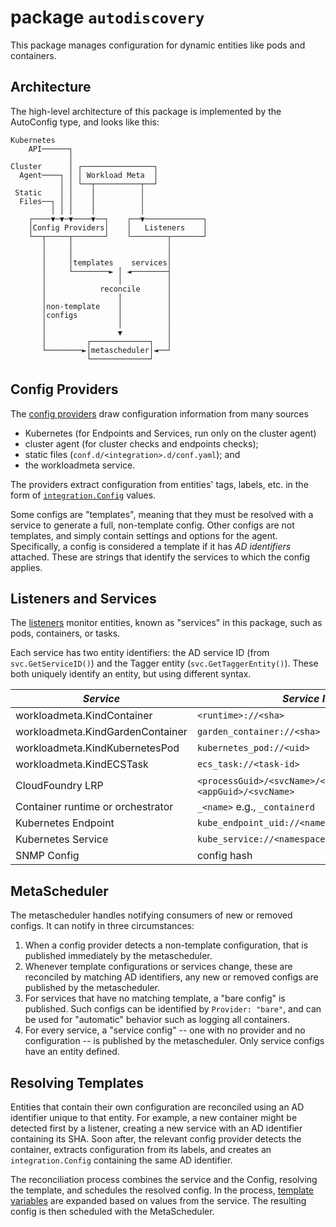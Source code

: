 # package `autodiscovery`

This package manages configuration for dynamic entities like pods and containers.

## Architecture

The high-level architecture of this package is implemented by the AutoConfig type, and looks like this:

```
Kubernetes
    API──────┐
             │
Cluster      │ ┌────────────────┐
  Agent────┐ │ │ Workload Meta  │
           │ │ └──┬──────────┬──┘
 Static    │ │    │          │
  Files──┐ │ │    │          │
         │ │ │    │          │
    ┌────▼─▼─▼────▼──┐    ┌──▼─────────────┐
    │Config Providers│    │   Listeners    │
    └──┬─────┬───────┘    └────────┬───────┘
       │     │                     │
       │     │                     │
       │     │templates    services│
       │     └────────► │ ◄────────┤
       │                │          │
       │            reconcile      │
       │                │          │
       │non-template    │          │
       │configs         │          │
       │                │          │
       │                ▼          │
       │         ┌─────────────┐   │
       └────────►│metascheduler│◄──┘
                 └─────────────┘
```

## Config Providers

The [config providers](https://pkg.go.dev/github.com/DataDog/datadog-agent/pkg/autodiscovery/providers) draw configuration information from many sources

* Kubernetes (for Endpoints and Services, run only on the cluster agent)
* cluster agent (for cluster checks and endpoints checks);
* static files (`conf.d/<integration>.d/conf.yaml`); and
* the workloadmeta service.

The providers extract configuration from entities' tags, labels, etc. in the form of [`integration.Config`](https://pkg.go.dev/github.com/DataDog/datadog-agent/pkg/autodiscovery/integration#Config) values.

Some configs are "templates", meaning that they must be resolved with a service to generate a full, non-template config.
Other configs are not templates, and simply contain settings and options for the agent.
Specifically, a config is considered a template if it has _AD identifiers_ attached.
These are strings that identify the services to which the config applies.

## Listeners and Services

The [listeners](https://pkg.go.dev/github.com/DataDog/datadog-agent/pkg/autodiscovery/listeners) monitor entities, known as "services" in this package, such as pods, containers, or tasks.

Each service has two entity identifiers: the AD service ID (from `svc.GetServiceID()`) and the Tagger entity (`svc.GetTaggerEntity()`).
These both uniquely identify an entity, but using different syntax.

<!-- NOTE: a similar table appears in pkg/tagger/README.md; please keep both in sync -->
| *Service*                         | *Service ID*                                                      | *Tagger Entity*                                                    |
|-----------------------------------|-------------------------------------------------------------------|--------------------------------------------------------------------|
| workloadmeta.KindContainer        | `<runtime>://<sha>`                                               | `container_id://<sha>`                                             |
| workloadmeta.KindGardenContainer  | `garden_container://<sha>`                                        | `container_id://<sha>`                                             |
| workloadmeta.KindKubernetesPod    | `kubernetes_pod://<uid>`                                          | `kubernetes_pod_uid://<uid>`                                       |
| workloadmeta.KindECSTask          | `ecs_task://<task-id>`                                            | `ecs_task://<task-id>`                                             |
| CloudFoundry LRP                  | `<processGuid>/<svcName>/<instanceGuid>` or `<appGuid>/<svcName>` | `<processGuid>/<svcName>/<instanceGuid>`  or `<appGuid>/<svcName>` |
| Container runtime or orchestrator | `_<name>` e.g., `_containerd`                                     | (none)                                                             |
| Kubernetes Endpoint               | `kube_endpoint_uid://<namespace>/<name>/<ip>`                     | `kube_endpoint_uid://<namespace>/<name>/<ip>`                      |
| Kubernetes Service                | `kube_service://<namespace>/<name>`                               | `kube_service://<namespace>/<name>`                                |
| SNMP Config                       | config hash                                                       | config hash                                                        |

## MetaScheduler

The metascheduler handles notifying consumers of new or removed configs.
It can notify in three circumstances:

1. When a config provider detects a non-template configuration, that is published immediately by the metascheduler.
2. Whenever template configurations or services change, these are reconciled by matching AD identifiers, any new or removed configs are published by the metascheduler.
3. For services that have no matching template, a "bare config" is published.
   Such configs can be identified by `Provider: "bare"`, and can be used for "automatic" behavior such as logging all containers.
4. For every service, a "service config" -- one with no provider and no configuration -- is published by the metascheduler.
   Only service configs have an entity defined.

## Resolving Templates

Entities that contain their own configuration are reconciled using an AD identifier unique to that entity.
For example, a new container might be detected first by a listener, creating a new service with an AD identifier containing its SHA.
Soon after, the relevant config provider detects the container, extracts configuration from its labels, and creates an `integration.Config` containing the same AD identifier.

The reconciliation process combines the service and the Config, resolving the template, and schedules the resolved config.
In the process, [template variables](https://docs.datadoghq.com/agent/faq/template_variables/) are expanded based on values from the service.
The resulting config is then scheduled with the MetaScheduler.

